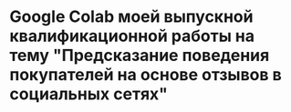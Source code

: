 # Google Colab моей выпускной квалификационной работы на тему "Предсказание поведения покупателей на основе отзывов в социальных сетях"
